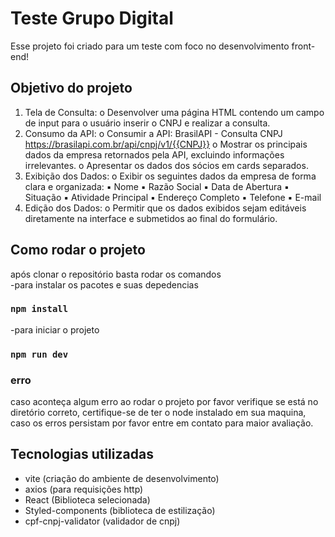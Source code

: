 # Teste Grupo Digital

Esse projeto foi criado para um teste com foco no desenvolvimento front-end!

## Objetivo do projeto

1. Tela de Consulta:
   o Desenvolver uma página HTML contendo um campo de input para o
   usuário inserir o CNPJ e realizar a consulta.
2. Consumo da API:
   o Consumir a API: BrasilAPI - Consulta CNPJ
   https://brasilapi.com.br/api/cnpj/v1/{{CNPJ}}
   o Mostrar os principais dados da empresa retornados pela API, excluindo
   informações irrelevantes.
   o Apresentar os dados dos sócios em cards separados.
3. Exibição dos Dados:
   o Exibir os seguintes dados da empresa de forma clara e organizada:
   ▪ Nome
   ▪ Razão Social
   ▪ Data de Abertura
   ▪ Situação
   ▪ Atividade Principal
   ▪ Endereço Completo
   ▪ Telefone
   ▪ E-mail
4. Edição dos Dados:
   o Permitir que os dados exibidos sejam editáveis diretamente na interface
   e submetidos ao final do formulário.

## Como rodar o projeto

após clonar o repositório basta rodar os comandos <br>
-para instalar os pacotes e suas depedencias

### `npm install`

-para iniciar o projeto

### `npm run dev`

### erro

caso aconteça algum erro ao rodar o projeto por favor verifique se está no diretório correto, certifique-se de ter o node instalado em sua maquina, caso os erros persistam por favor entre em contato para maior avaliação.

## Tecnologias utilizadas

<ul>
<li>
    vite (criação do ambiente de desenvolvimento)
</li>
<li>
    axios (para requisições http)
</li>
<li>
    React (Biblioteca selecionada)
</li>
<li>
    Styled-components (biblioteca de estilização)
</li>
<li>
    cpf-cnpj-validator (validador de cnpj)
</li>
</ul>
